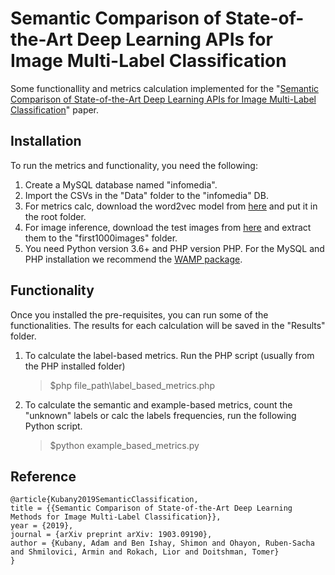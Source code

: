 # Semantic Comparison of State-of-the-Art Deep Learning APIs for Image Multi-Label Classification
Some functionallity and metrics calculation implemented for the "[Semantic Comparison of State-of-the-Art Deep Learning APIs for Image Multi-Label Classification](https://arxiv.org/abs/1903.09190)" paper.

## Installation
To run the metrics and functionality, you need the following:
 1. Create a MySQL database named "infomedia".
 2. Import the CSVs in the "Data" folder to the "infomedia" DB.
 3. For metrics calc, download the word2vec model from [here](https://code.google.com/archive/p/word2vec/) and put it in the root folder.
 4. For image inference, download the test images from [here](https://drive.google.com/file/d/1F7Uts0k2p9S7GZqTVaKdcjgw6ZoEauAV/view?usp=sharing)  and extract them to the "first1000images" folder.
 5. You need Python version 3.6+ and PHP version PHP. For the MySQL and PHP installation we recommend the  [WAMP package](http://www.wampserver.com/en/).

## Functionality
Once you installed the pre-requisites, you can run some of the functionalities. The results for each calculation will be saved in the "Results" folder.
 1. To calculate the label-based metrics. Run the PHP script (usually from the PHP installed folder)
     > $php file_path\label_based_metrics.php
 2. To calculate the semantic and example-based metrics, count the "unknown" labels or calc the labels frequencies, run the following Python script. 
     >$python example_based_metrics.py

## Reference

	@article{Kubany2019SemanticClassification, 
	title = {{Semantic Comparison of State-of-the-Art Deep Learning Methods for Image Multi-Label Classification}}, 
	year = {2019}, 
	journal = {arXiv preprint arXiv: 1903.09190}, 
	author = {Kubany, Adam and Ben Ishay, Shimon and Ohayon, Ruben-Sacha and Shmilovici, Armin and Rokach, Lior and Doitshman, Tomer} 
	}
